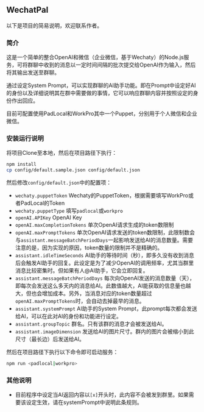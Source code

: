 ## WechatPal
以下是项目的简易说明，欢迎联系作者。

### 简介
这是一个简单的整合OpenAI和微信（企业微信，基于Wechaty）的Node.js服务，可将群聊中收到的消息以一定时间间隔的批次提交给OpenAI作为输入，然后将其输出发送至群聊。

通过设定System Prompt，可以实现群聊的AI助手功能。即在Prompt中设定好AI的身份以及详细说明其在群中需要做的事情，它可以响应群聊内容并按照设定的身份作出回应。

目前可配置使用PadLocal和WorkPro其中一个Puppet，分别用于个人微信和企业微信。

### 安装运行说明
将项目Clone至本地，然后在项目路径下执行：
```bash
npm install
cp config/default.sample.json config/default.json
```

然后修改`config/default.json`中的配置项：
- `wechaty.puppetToken` Wechaty的PuppetToken，根据需要填写WorkPro或者PadLocal的Token
- `wechaty.puppetType` 填写`padlocal`或`workpro`
- `openAI.APIKey` OpenAI Key
- `openAI.maxCompletionTokens` 单次OpenAI请求生成的token数限制
- `openAI.maxPromptTokens` 单次OpenAI请求发送的token数限制，此限制数会与`assistant.messageBatchPeriodDays`一起影响发送给AI的消息数量。需要注意的是，因为实现的原因，token数量的限制并不是精确的。
- `assistant.idleTimeSeconds` AI助手的等待时间（秒），即多久没有收到消息后会触发AI助手的回复。此设定是为了减少OpenAI的调用频率，尤其当群里消息比较密集时。但如果有人@AI助手，它会立即回复。
- `assistant.messageBatchPeriodDays` 每次向OpenAI发送的消息数量（天），即每次会发送这么多天内的消息给AI。此数值越大，AI能获取的信息量也越大，但也会增加成本。另外，当消息对应的token数量超过`openAI.maxPromptTokens`时，会自动去掉最早的消息。
- `assistant.systemPrompt` AI助手的System Prompt，此prompt每次都会发送给AI，可以在此对AI的身份和功能进行设定。
- `assistant.groupTopic` 群名。只有该群的消息才会被发送给AI。
- `assistant.imageDimension` 发送给AI的图片尺寸。群内的图片会被缩小到此尺寸（最长边）后发送给AI。

然后在项目路径下执行以下命令即可启动服务：
```bash
npm run <padlocal|workpro>
```
### 其他说明
- 目前程序中设定当AI返回内容以`[x]`开头时，此内容不会被发到群里。如果需要该设定生效，请在systemPrompt中说明此条规则。
